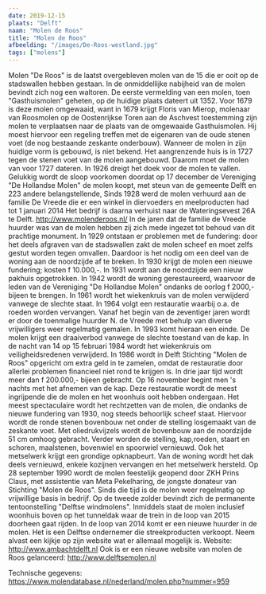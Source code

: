 ```yaml
---
date: 2019-12-15
plaats: "Delft"
naam: "Molen de Roos"
title: "Molen de Roos"
afbeelding: "/images/De-Roos-westland.jpg"
tags: ["molens"]
---
```


Molen "De Roos" is de laatst overgebleven molen van de 15 die er ooit op
de stadswallen hebben gestaan. In de onmiddellijke nabijheid van de
molen bevindt zich nog een waltoren. De eerste vermelding van een molen,
toen "Gasthuismolen" geheten, op de huidige plaats dateert uit 1352.
Voor 1679 is deze molen omgewaaid, want in 1679 krijgt Floris van
Mierop, molenaar van Roosmolen op de Oostenrijkse Toren aan de Aschvest
toestemming zijn molen te verplaatsen naar de plaats van de omgewaaide
Gasthuismolen. Hij moest hiervoor een regeling treffen met de eigenaren
van de oude stenen voet (de nog bestaande zeskante onderbouw). Wanneer
de molen in zijn huidige vorm is gebouwd, is niet bekend. Het
aangrenzende huis is in 1727 tegen de stenen voet van de molen
aangebouwd. Daarom moet de molen van voor 1727 dateren. In 1926 dreigt
het doek voor de molen te vallen. Gelukkig wordt de sloop voorkomen
doordat op 17 december de Vereniging "De Hollandse Molen" de molen
koopt, met steun van de gemeente Delft en 223 andere belangstellende,
Sinds 1928 werd de molen verhuurd aan de familie De Vreede die er een
winkel in diervoeders en meelproducten had tot 1 januari 2014 Het
bedrijf is daarna verhuist naar de Wateringsevest 26A te Delft.
http://www.molenderoos.nl/ In de jaren dat de familie de Vreede huurder
was van de molen hebben zij zich mede ingezet tot behoud van dit
prachtige monument. In 1929 ontstaan er problemen met de fundering: door
het deels afgraven van de stadswallen zakt de molen scheef en moet zelfs
gestut worden tegen omvallen. Daardoor is het nodig om een deel van de
woning aan de noordzijde af te breken. In 1930 krijgt de molen een
nieuwe fundering; kosten f 10.000,-. In 1931 wordt aan de noordzijde een
nieuw pakhuis opgetrokken. In 1942 wordt de woning gerestaureerd,
waarvoor de leden van de Vereniging "De Hollandse Molen" ondanks de
oorlog f 2000,- bijeen te brengen. In 1961 wordt het wiekenkruis van de
molen verwijderd vanwege de slechte staat. In 1964 volgt een restauratie
waarbij o.a. de roeden worden vervangen. Vanaf het begin van de
zeventiger jaren wordt er door de toenmalige huurder N. de Vreede met
behulp van diverse vrijwilligers weer regelmatig gemalen. In 1993 komt
hieraan een einde. De molen krijgt een draaiverbod vanwege de slechte
toestand van de kap. In de nacht van 14 op 15 februari 1984 wordt het
wiekenkruis om veiligheidsredenen verwijderd. In 1986 wordt in Delft
Stichting "Molen de Roos" opgericht om extra geld in te zamelen, omdat
de restauratie door allerlei problemen financieel niet rond te krijgen
is. In drie jaar tijd wordt meer dan f 200.000,- bijeen gebracht. Op 16
november begint men 's nachts met het afnemen van de kap. Deze
restauratie wordt de meest ingrijpende die de molen en het woonhuis ooit
hebben ondergaan. Het meest spectaculaire wordt het rechtzetten van de
molen, die ondanks de nieuwe fundering van 1930, nog steeds behoorlijk
scheef staat. Hiervoor wordt de ronde stenen bovenbouw net onder de
stelling losgemaakt van de zeskante voet. Met oliedrukvijzels wordt de
bovenbouw aan de noordzijde 51 cm omhoog gebracht. Verder worden de
stelling, kap,roeden, staart en schoren, maalstenen, bovenwiel en
spoorwiel vernieuwd. Ook het metselwerk krijgt een grondige opknapbeurt.
Van de woning wordt het dak deels vernieuwd, enkele kozijnen vervangen
en het metselwerk hersteld. Op 28 september 1990 wordt de molen
feestelijk geopend door ZKH Prins Claus, met assistentie van Meta
Pekelharing, de jongste donateur van Stichting "Molen de Roos". Sinds
die tijd is de molen weer regelmatig op vrijwillige basis in bedrijf. Op
de tweede zolder bevindt zich de permanente tentoonstelling "Delftse
windmolens". Inmiddels staat de molen inclusief woonhuis boven op het
tunneldak waar de trein in de loop van 2015 doorheen gaat rijden. In de
loop van 2014 komt er een nieuwe huurder in de molen. Het is een Delftse
ondernemer die streekproducten verkoopt. Neem alvast een kijkje op zijn
website wat er allemaal mogelijk is. Website: http://www.ambachtdelft.nl
Ook is er een nieuwe website van molen de Roos gelanceerd:
http://www.delftsemolen.nl

Technische gegevens: https://www.molendatabase.nl/nederland/molen.php?nummer=959
